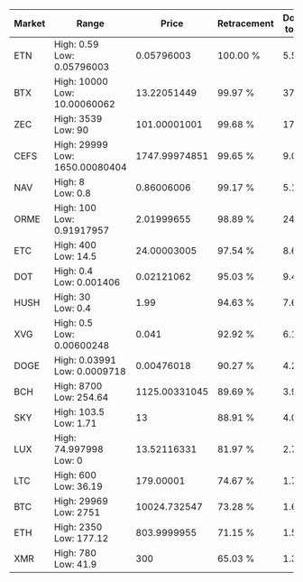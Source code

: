 | Market | Range | Price| Retracement | Doubles to 50% |
| --- | --- | --- | --- | --- |
| ETN | High: 0.59<br />Low: 0.05796003 | 0.05796003 | 100.00 % | 5.59 |
| BTX | High: 10000<br />Low: 10.00060062 | 13.22051449 | 99.97 % | 378.58 |
| ZEC | High: 3539<br />Low: 90 | 101.00001001 | 99.68 % | 17.97 |
| CEFS | High: 29999<br />Low: 1650.00080404 | 1747.99974851 | 99.65 % | 9.05 |
| NAV | High: 8<br />Low: 0.8 | 0.86006006 | 99.17 % | 5.12 |
| ORME | High: 100<br />Low: 0.91917957 | 2.01999655 | 98.89 % | 24.98 |
| ETC | High: 400<br />Low: 14.5 | 24.00003005 | 97.54 % | 8.64 |
| DOT | High: 0.4<br />Low: 0.001406 | 0.02121062 | 95.03 % | 9.46 |
| HUSH | High: 30<br />Low: 0.4 | 1.99 | 94.63 % | 7.64 |
| XVG | High: 0.5<br />Low: 0.00600248 | 0.041 | 92.92 % | 6.17 |
| DOGE | High: 0.03991<br />Low: 0.0009718 | 0.00476018 | 90.27 % | 4.29 |
| BCH | High: 8700<br />Low: 254.64 | 1125.00331045 | 89.69 % | 3.98 |
| SKY | High: 103.5<br />Low: 1.71 | 13 | 88.91 % | 4.05 |
| LUX | High: 74.997998<br />Low: 0 | 13.52116331 | 81.97 % | 2.77 |
| LTC | High: 600<br />Low: 36.19 | 179.00001 | 74.67 % | 1.78 |
| BTC | High: 29969<br />Low: 2751 | 10024.732547 | 73.28 % | 1.63 |
| ETH | High: 2350<br />Low: 177.12 | 803.9999955 | 71.15 % | 1.57 |
| XMR | High: 780<br />Low: 41.9 | 300 | 65.03 % | 1.37 |
